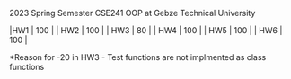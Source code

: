 2023 Spring Semester CSE241 OOP at Gebze Technical University


|HW1  | 100  |
| HW2  | 100  |
| HW3 | 80 |
| HW4 | 100 |
| HW5 | 100 |
| HW6 | 100 |

*Reason for -20 in HW3 - 
  Test functions are not implmented as class functions
